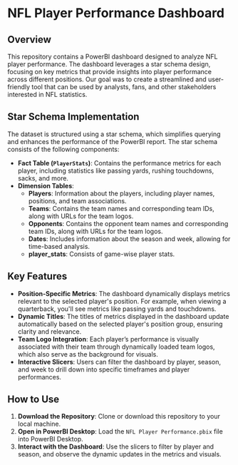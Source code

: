 # NFL Player Performance Dashboard

## Overview
This repository contains a PowerBI dashboard designed to analyze NFL player performance. The dashboard leverages a star schema design, focusing on key metrics that provide insights into player performance across different positions. Our goal was to create a streamlined and user-friendly tool that can be used by analysts, fans, and other stakeholders interested in NFL statistics.

## Star Schema Implementation
The dataset is structured using a star schema, which simplifies querying and enhances the performance of the PowerBI report. The star schema consists of the following components:

- **Fact Table (`PlayerStats`)**: Contains the performance metrics for each player, including statistics like passing yards, rushing touchdowns, sacks, and more.
- **Dimension Tables**:
  - **Players**: Information about the players, including player names, positions, and team associations.
  - **Teams**: Contains the team names and corresponding team IDs, along with URLs for the team logos.
  - **Opponents**: Contains the opponent team names and corresponding team IDs, along with URLs for the team logos.
  - **Dates**: Includes information about the season and week, allowing for time-based analysis.
  - **player_stats**: Consists of game-wise player stats.

## Key Features
- **Position-Specific Metrics**: The dashboard dynamically displays metrics relevant to the selected player's position. For example, when viewing a quarterback, you'll see metrics like passing yards and touchdowns.
- **Dynamic Titles**: The titles of metrics displayed in the dashboard update automatically based on the selected player's position group, ensuring clarity and relevance.
- **Team Logo Integration**: Each player’s performance is visually associated with their team through dynamically loaded team logos, which also serve as the background for visuals.
- **Interactive Slicers**: Users can filter the dashboard by player, season, and week to drill down into specific timeframes and player performances.

## How to Use
1. **Download the Repository**: Clone or download this repository to your local machine.
2. **Open in PowerBI Desktop**: Load the `NFL Player Performance.pbix` file into PowerBI Desktop.
3. **Interact with the Dashboard**: Use the slicers to filter by player and season, and observe the dynamic updates in the metrics and visuals.
